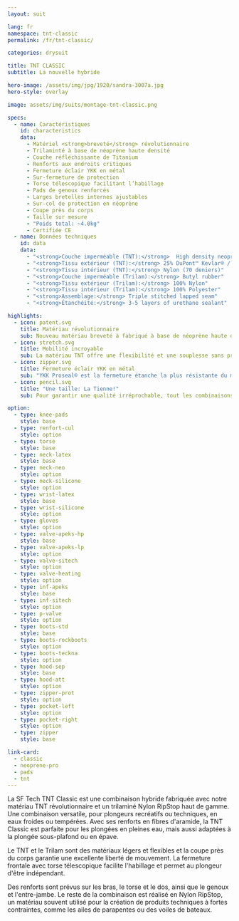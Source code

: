 ```yaml
---
layout: suit

lang: fr
namespace: tnt-classic
permalink: /fr/tnt-classic/

categories: drysuit

title: TNT CLASSIC
subtitle: La nouvelle hybride

hero-image: /assets/img/jpg/1920/sandra-3007a.jpg
hero-style: overlay

image: assets/img/suits/montage-tnt-classic.png

specs:
  - name: Caractéristiques
    id: characteristics
    data:
      - Matériel <strong>breveté</strong> révolutionnaire
      - Trilaminté à base de néoprène haute densité
      - Couche réfléchissante de Titanium 
      - Renforts aux endroits critiques
      - Fermeture éclair YKK en métal
      - Sur-fermeture de protection
      - Torse télescopique facilitant l’habillage
      - Pads de genoux renforcés
      - Larges bretelles internes ajustables
      - Sur-col de protection en néoprène
      - Coupe près du corps
      - Taille sur mesure
      - "Poids total: ~4.0kg"
      - Certifiée CE
  - name: Données techniques
    id: data
    data:
      - "<strong>Couche imperméable (TNT):</strong>  High density neoprene"
      - "<strong>Tissu extérieur (TNT):</strong> 25% DuPont™ Kevlar® / 75% Nylon"
      - "<strong>Tissu intérieur (TNT):</strong> Nylon (70 deniers)"
      - "<strong>Couche imperméable (Trilam):</strong> Butyl rubber"
      - "<strong>Tissu extérieur (Trilam):</strong> 100% Nylon"
      - "<strong>Tissu intérieur (Trilam):</strong> 100% Polyester"
      - "<strong>Assemblage:</strong> Triple stitched lapped seam"
      - "<strong>Étanchéité:</strong> 3-5 layers of urethane sealant"

highlights:
  - icon: patent.svg
    title: Matériau révolutionnaire
    sub: Nouveau matériau breveté à fabriqué à base de néoprène haute densité
  - icon: stretch.svg
    title: Mobilité incroyable
    sub: La matériau TNT offre une flexibilité et une souplesse sans précédent
  - icon: zipper.svg
    title: Fermeture éclair YKK en métal
    sub: "YKK Proseal® est la fermeture étanche la plus résistante du marché"
  - icon: pencil.svg
    title: "Une taille: La Tienne!"
    sub: Pour garantir une qualité irréprochable, tout les combinaisons SF Tech sont faites sur mesures, avec ton choix d'options et de couleurs.

option:
  - type: knee-pads
    style: base
  - type: renfort-cul
    style: option
  - type: torse
    style: base
  - type: neck-latex
    style: base
  - type: neck-neo
    style: option
  - type: neck-silicone
    style: option
  - type: wrist-latex
    style: base
  - type: wrist-silicone
    style: option
  - type: gloves
    style: option
  - type: valve-apeks-hp
    style: base
  - type: valve-apeks-lp
    style: option
  - type: valve-sitech
    style: option
  - type: valve-heating
    style: option
  - type: inf-apeks
    style: base
  - type: inf-sitech
    style: option
  - type: p-valve
    style: option
  - type: boots-std
    style: base
  - type: boots-rockboots
    style: option
  - type: boots-teckna
    style: option
  - type: hood-sep
    style: base
  - type: hood-att
    style: option
  - type: zipper-prot
    style: option
  - type: pocket-left
    style: option
  - type: pocket-right
    style: option
  - type: zipper
    style: base

link-card:
  - classic
  - neoprene-pro
  - pads
  - tnt
---
```

La SF Tech TNT Classic est une combinaison hybride fabriquée avec notre matériau TNT révolutionnaire et un trilaminé Nylon RipStop haut de gamme. Une combinaison versatile, pour plongeurs recréatifs ou techniques, en eaux froides ou tempérées. Avec ses renforts en fibres d'aramide, la TNT Classic est parfaite pour les plongées en pleines eau, mais aussi adaptées à la plongée sous-plafond ou en épave.

Le TNT et le Trilam sont des matériaux légers et flexibles et la coupe près du corps garantie une excellente liberté de mouvement. La fermeture frontale avec torse télescopique facilite l'habillage et permet au plongeur d'être indépendant.

Des renforts sont prévus sur les bras, le torse et le dos, ainsi que le genoux et l'entre-jambe. Le reste de la combinaison est réalisé en Nylon RipStop, un matériau souvent utilisé pour la création de produits techniques à fortes contraintes, comme les ailes de parapentes ou des voiles de bateaux.